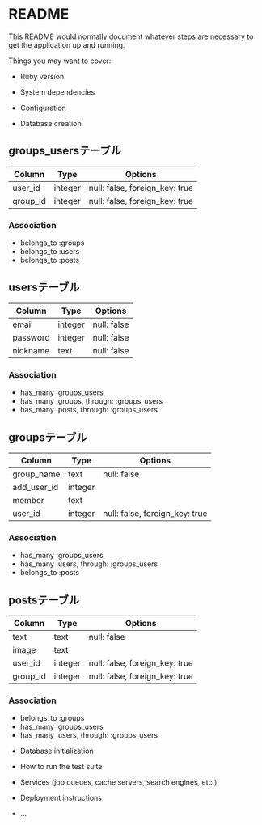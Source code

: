# README

This README would normally document whatever steps are necessary to get the
application up and running.

Things you may want to cover:

* Ruby version

* System dependencies

* Configuration

* Database creation

## groups_usersテーブル

|Column|Type|Options|
|------|----|-------|
|user_id|integer|null: false, foreign_key: true|
|group_id|integer|null: false, foreign_key: true|

### Association
- belongs_to :groups
- belongs_to :users
- belongs_to :posts

## usersテーブル

|Column|Type|Options|
|------|----|-------|
|email|integer|null: false|
|password|integer|null: false|
|nickname|text|null: false|

### Association
- has_many :groups_users
- has_many :groups, through: :groups_users
- has_many :posts,  through: :groups_users


## groupsテーブル

|Column|Type|Options|
|------|----|-------|
|group_name|text|null: false|
|add_user_id|integer||
|member|text||
|user_id|integer|null: false, foreign_key: true|

### Association
- has_many :groups_users
- has_many :users, through: :groups_users
- belongs_to :posts

## postsテーブル

|Column|Type|Options|
|------|----|-------|
|text|text|null: false|
|image|text||
|user_id|integer|null: false, foreign_key: true|
|group_id|integer|null: false, foreign_key: true|

### Association
- belongs_to :groups
- has_many :groups_users
- has_many :users, through: :groups_users

* Database initialization

* How to run the test suite

* Services (job queues, cache servers, search engines, etc.)

* Deployment instructions

* ...
